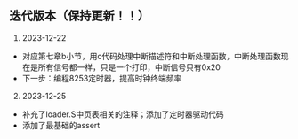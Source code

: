 ## 迭代版本（保持更新！！）
1. 2023-12-22 
- 对应第七章b小节，用c代码处理中断描述符和中断处理函数，中断处理函数现在是所有信号都一样，只是一个打印，中断信号只有0x20
- 下一步：编程8253定时器，提高时钟终端频率
2. 2023-12-25
- 补充了loader.S中页表相关的注释；添加了定时器驱动代码
- 添加了最基础的assert